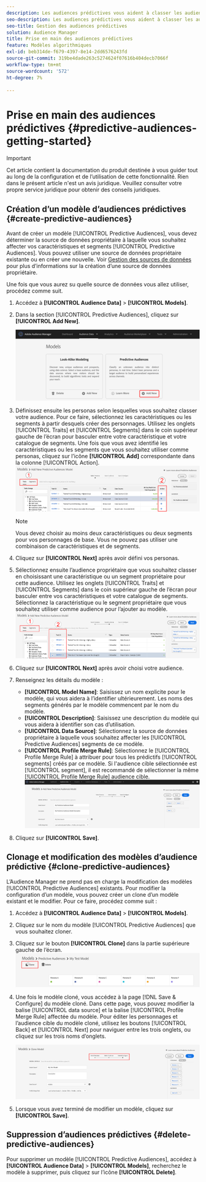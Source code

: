 ```yaml
---
description: Les audiences prédictives vous aident à classer les audiences inconnues en personas distinctes en temps réel à l’aide de la science des données.
seo-description: Les audiences prédictives vous aident à classer les audiences inconnues en personas distinctes en temps réel à l’aide de la science des données.
seo-title: Gestion des audiences prédictives
solution: Audience Manager
title: Prise en main des audiences prédictives
feature: Modèles algorithmiques
exl-id: beb314de-f679-4397-8e14-2dd6576243fd
source-git-commit: 319be4dade263c5274624f07616b404decb7066f
workflow-type: tm+mt
source-wordcount: '572'
ht-degree: 7%

---
```


# Prise en main des audiences prédictives {#predictive-audiences-getting-started}

>[!IMPORTANT]
>Cet article contient la documentation du produit destinée à vous guider tout au long de la configuration et de l’utilisation de cette fonctionnalité. Rien dans le présent article n&#39;est un avis juridique. Veuillez consulter votre propre service juridique pour obtenir des conseils juridiques.

## Création d’un modèle d’audiences prédictives {#create-predictive-audiences}

Avant de créer un modèle [!UICONTROL Predictive Audiences], vous devez déterminer la source de données propriétaire à laquelle vous souhaitez affecter vos caractéristiques et segments [!UICONTROL Predictive Audiences]. Vous pouvez utiliser une source de données propriétaire existante ou en créer une nouvelle. Voir [Gestion des sources de données](https://experienceleague.adobe.com/docs/audience-manager/user-guide/features/data-sources/manage-datasources.html) pour plus d’informations sur la création d’une source de données propriétaire.

Une fois que vous aurez su quelle source de données vous allez utiliser, procédez comme suit.

1. Accédez à **[!UICONTROL Audience Data]** > **[!UICONTROL Models]**.
1. Dans la section [!UICONTROL Predictive Audiences], cliquez sur **[!UICONTROL Add New]**.

   ![smart-persona-add](assets/predictive-audiences-add.png)

1. Définissez ensuite les personas selon lesquelles vous souhaitez classer votre audience. Pour ce faire, sélectionnez les caractéristiques ou les segments à partir desquels créer des personnages. Utilisez les onglets [!UICONTROL Traits] et [!UICONTROL Segments] dans le coin supérieur gauche de l’écran pour basculer entre votre caractéristique et votre catalogue de segments. Une fois que vous avez identifié les caractéristiques ou les segments que vous souhaitez utiliser comme personas, cliquez sur l’icône **[!UICONTROL Add]** correspondante dans la colonne [!UICONTROL Action].
   ![smart-persona-select-personas](assets/predictive-audiences-persona.png)
   >[!NOTE]
   >Vous devez choisir au moins deux caractéristiques ou deux segments pour vos personnages de base. Vous ne pouvez pas utiliser une combinaison de caractéristiques et de segments.
1. Cliquez sur **[!UICONTROL Next]** après avoir défini vos personas.
1. Sélectionnez ensuite l’audience propriétaire que vous souhaitez classer en choisissant une caractéristique ou un segment propriétaire pour cette audience. Utilisez les onglets [!UICONTROL Traits] et [!UICONTROL Segments] dans le coin supérieur gauche de l’écran pour basculer entre vos caractéristiques et votre catalogue de segments. Sélectionnez la caractéristique ou le segment propriétaire que vous souhaitez utiliser comme audience pour l’ajouter au modèle.
   ![smart-persona-select-audience](assets/predictive-audiences-audience.png)
1. Cliquez sur **[!UICONTROL Next]** après avoir choisi votre audience.
1. Renseignez les détails du modèle :
   * **[!UICONTROL Model Name]**: Saisissez un nom explicite pour le modèle, qui vous aidera à l’identifier ultérieurement. Les noms des segments générés par le modèle commencent par le nom du modèle.
   * **[!UICONTROL Description]**: Saisissez une description du modèle qui vous aidera à identifier son cas d’utilisation.
   * **[!UICONTROL Data Source]**: Sélectionnez la source de données propriétaire à laquelle vous souhaitez affecter les  [!UICONTROL Predictive Audiences] segments de ce modèle.
   * **[!UICONTROL Profile Merge Rule]**: Sélectionnez le  [!UICONTROL Profile Merge Rule] à attribuer pour tous les prédictifs  [!UICONTROL segments] créés par ce modèle. Si l&#39;audience cible sélectionnée est [!UICONTROL segment], il est recommandé de sélectionner la même [!UICONTROL Profile Merge Rule] audience cible.
      ![predictive-audiences-save](assets/predictive-audiences-save.png)
1. Cliquez sur **[!UICONTROL Save]**.

## Clonage et modification des modèles d’audience prédictive {#clone-predictive-audiences}

L’Audience Manager ne prend pas en charge la modification des modèles [!UICONTROL Predictive Audiences] existants. Pour modifier la configuration d’un modèle, vous pouvez créer un clone d’un modèle existant et le modifier. Pour ce faire, procédez comme suit :

1. Accédez à **[!UICONTROL Audience Data]** > **[!UICONTROL Models]**.
2. Cliquez sur le nom du modèle [!UICONTROL Predictive Audiences] que vous souhaitez cloner.
3. Cliquez sur le bouton **[!UICONTROL Clone]** dans la partie supérieure gauche de l’écran.
   ![predictive-audiences-clone](assets/predictive-audiences-clone.png)
4. Une fois le modèle cloné, vous accédez à la page [!DNL Save & Configure] du modèle cloné. Dans cette page, vous pouvez modifier la balise [!UICONTROL data source] et la balise [!UICONTROL Profile Merge Rule] affectée du modèle. Pour éditer les personnages et l’audience cible du modèle cloné, utilisez les boutons [!UICONTROL Back] et [!UICONTROL Next] pour naviguer entre les trois onglets, ou cliquez sur les trois noms d’onglets.

   ![predictive-audiences-clone-navigate](assets/predictive-audiences-clone-navigate.png)

5. Lorsque vous avez terminé de modifier un modèle, cliquez sur **[!UICONTROL Save]**.

## Suppression d’audiences prédictives {#delete-predictive-audiences}

Pour supprimer un modèle [!UICONTROL Predictive Audiences], accédez à **[!UICONTROL Audience Data]** > **[!UICONTROL Models]**, recherchez le modèle à supprimer, puis cliquez sur l’icône **[!UICONTROL Delete]**.
